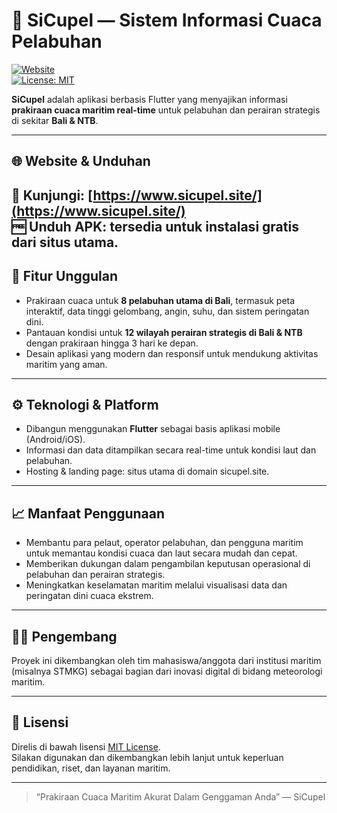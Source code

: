 # 🌊 SiCupel — Sistem Informasi Cuaca Pelabuhan

[![Website](https://img.shields.io/badge/website-sicupel.site-blue?logo=google-chrome)](https://www.sicupel.site/)  
[![License: MIT](https://img.shields.io/badge/license-MIT-green)](LICENSE)

**SiCupel** adalah aplikasi berbasis Flutter yang menyajikan informasi **prakiraan cuaca maritim real-time** untuk pelabuhan dan perairan strategis di sekitar **Bali & NTB**.

---

## 🌐 Website & Unduhan  
🔗 Kunjungi: [https://www.sicupel.site/](https://www.sicupel.site/)  
🆓 Unduh APK: tersedia untuk instalasi gratis dari situs utama.
---

## 🎯 Fitur Unggulan  
- Prakiraan cuaca untuk **8 pelabuhan utama di Bali**, termasuk peta interaktif, data tinggi gelombang, angin, suhu, dan sistem peringatan dini.
- Pantauan kondisi untuk **12 wilayah perairan strategis di Bali & NTB** dengan prakiraan hingga 3 hari ke depan.
- Desain aplikasi yang modern dan responsif untuk mendukung aktivitas maritim yang aman.

---

## ⚙️ Teknologi & Platform  
- Dibangun menggunakan **Flutter** sebagai basis aplikasi mobile (Android/iOS).
- Informasi dan data ditampilkan secara real-time untuk kondisi laut dan pelabuhan.  
- Hosting & landing page: situs utama di domain sicupel.site.

---

## 📈 Manfaat Penggunaan  
- Membantu para pelaut, operator pelabuhan, dan pengguna maritim untuk memantau kondisi cuaca dan laut secara mudah dan cepat.  
- Memberikan dukungan dalam pengambilan keputusan operasional di pelabuhan dan perairan strategis.  
- Meningkatkan keselamatan maritim melalui visualisasi data dan peringatan dini cuaca ekstrem.

---

## 👨‍💻 Pengembang  
Proyek ini dikembangkan oleh tim mahasiswa/anggota dari institusi maritim (misalnya STMKG) sebagai bagian dari inovasi digital di bidang meteorologi maritim.

---

## 📜 Lisensi  
Direlis di bawah lisensi [MIT License](LICENSE).  
Silakan digunakan dan dikembangkan lebih lanjut untuk keperluan pendidikan, riset, dan layanan maritim.

---

> “Prakiraan Cuaca Maritim Akurat Dalam Genggaman Anda” — SiCupel

